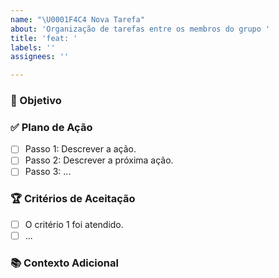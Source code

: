 ```yaml
---
name: "\U0001F4C4 Nova Tarefa"
about: 'Organização de tarefas entre os membros do grupo '
title: 'feat: '
labels: ''
assignees: ''

---
```


### 🎯 Objetivo

### ✅ Plano de Ação

- [ ] Passo 1: Descrever a ação.
- [ ] Passo 2: Descrever a próxima ação.
- [ ] Passo 3: ...

### 🏆 Critérios de Aceitação

- [ ] O critério 1 foi atendido.
- [ ] ...

### 📚 Contexto Adicional
